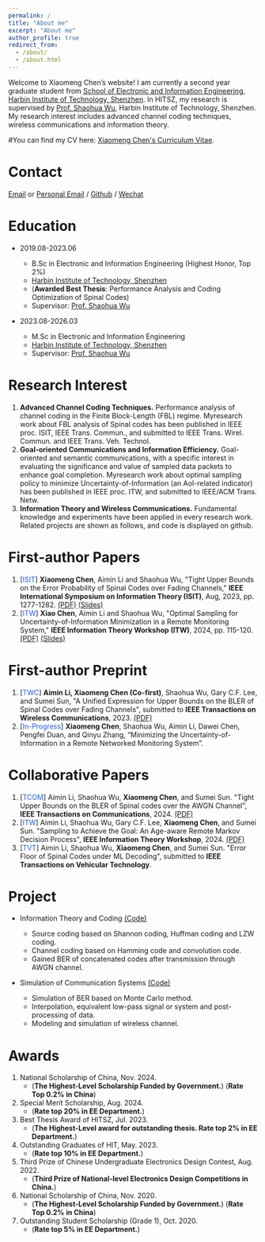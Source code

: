 ```yaml
---
permalink: /
title: "About me"
excerpt: "About me"
author_profile: true
redirect_from: 
  - /about/
  - /about.html
---
```


Welcome to Xiaomeng Chen’s website! I am currently a second year graduate student from [School of Electronic and Information Engineering](http://eie.hitsz.edu.cn/), [Harbin Institute of Technology, Shenzhen](https://www.hitsz.edu.cn/). In HITSZ, my research is supervised by [Prof. Shaohua Wu](https://faculty.hitsz.edu.cn/wushaohua), Harbin Institute of Technology, Shenzhen. My research interest includes advanced channel coding techniques, wireless communications and information theory. 

#You can find my CV here: [Xiaomeng Chen's Curriculum Vitae](../assets/Curriculum_Vitae.pdf).

Contact
======
[Email](mailto:23s052026@stu.hit.edu.cn) or [Personal Email](mailto:cxmeng2000@163.com) / [Github](https://github.com/ciao-meng) / [Wechat](../images/wechat.jpg)

Education
======
* 2019.08-2023.06
  * B.Sc in Electronic and Information Engineering (Highest Honor, Top 2%)
  * [Harbin Institute of Technology, Shenzhen](https://www.hitsz.edu.cn/)
  * (**Awarded Best Thesis**: Performance Analysis and Coding Optimization of Spinal Codes)
  * Supervisor: [Prof. Shaohua Wu](https://faculty.hitsz.edu.cn/wushaohua)

* 2023.08-2026.03
  * M.Sc in Electronic and Information Engineering
  * [Harbin Institute of Technology, Shenzhen](https://www.hitsz.edu.cn/)
  * Supervisor: [Prof. Shaohua Wu](https://faculty.hitsz.edu.cn/wushaohua)
  
Research Interest
======
1. **Advanced Channel Coding Techniques.**  Performance analysis of channel coding in the Finite Block-Length (FBL) regime. Myresearch work about FBL analysis of Spinal codes has been published in IEEE proc. ISIT, IEEE Trans. Commun., and submitted to IEEE Trans. Wirel. Commun. and IEEE Trans. Veh. Technol.
2. **Goal-oriented Communications and Information Efficiency.** Goal-oriented and semantic communications, with a specific interest in evaluating the significance and value of sampled data packets to enhance goal completion. Myresearch work about optimal sampling policy to minimize Uncertainty-of-Information (an AoI-related indicator) has been published in IEEE proc. ITW, and submitted to IEEE/ACM Trans. Netw.
3. **Information Theory and Wireless Communications.** Fundamental knowledge and experiments have been applied in every research work. Related projects are shown as follows, and code is displayed on github.

First-author Papers
======
1. [<font color="#245bdb">ISIT</font>] **Xiaomeng Chen**, Aimin Li and Shaohua Wu, "Tight Upper Bounds on the Error Probability of Spinal Codes over Fading Channels," **IEEE International Symposium on Information Theory (ISIT)**, Aug, 2023, pp. 1277-1282. [(PDF)](../files/Tight_Upper_Bounds_on_the_Error_Probability_of_Spinal_Codes_over_Fading_Channels.pdf) [(Slides)](../files/ISIT2023PPT.pdf)
2. [<font color="#245bdb">ITW</font>] **Xiao Chen**, Aimin Li and Shaohua Wu, "Optimal Sampling for Uncertainty-of-Information Minimization in a Remote Monitoring System," **IEEE Information Theory Workshop (ITW)**, 2024, pp. 115-120. [(PDF)](../files/Optimal_Sampling_for_Uncertainty-of-Information_Minimization_in_a_Remote_Monitoring_System.pdf) [(Slides)](../files/ITW2024PPT.pdf)

First-author Preprint
======
1. [<font color="#245bdb">TWC</font>] **Aimin Li, Xiaomeng Chen (Co-first)**, Shaohua Wu, Gary C.F. Lee, and Sumei Sun, "A Unified Expression for Upper Bounds on the BLER of Spinal Codes over Fading Channels", submitted to **IEEE Transactions on Wireless Communications**, 2023. [(PDF)](https://arxiv.org/pdf/2407.03741)
2. [<font color="#245bdb">In-Progress</font>] **Xiaomeng Chen**, Shaohua Wu, Aimin Li, Dawei Chen, Pengfei Duan, and Qinyu Zhang, “Minimizing the Uncertainty-of-Information in a Remote Networked Monitoring System”.
  
Collaborative Papers
======
1. [<font color="#245bdb">TCOM</font>] Aimin Li, Shaohua Wu, **Xiaomeng Chen**, and Sumei Sun. "Tight Upper Bounds on the BLER of Spinal codes over the AWGN Channel", **IEEE Transactions on Communications**, 2024. [(PDF)](../files/Tight_Upper_Bounds_on_the_BLER_of_Spinal_Codes_Over_the_AWGN_Channel.pdf)
2. [<font color="#245bdb">ITW</font>] Aimin Li, Shaohua Wu, Gary C.F. Lee,  **Xiaomeng Chen**, and Sumei Sun. "Sampling to Achieve the Goal: An Age-aware Remote Markov Decision Process", **IEEE Information Theory Workshop**, 2024. [(PDF)](https://arxiv.org/pdf/2405.02042v3)
3. [<font color="#245bdb">TVT</font>] Aimin Li, Shaohua Wu, **Xiaomeng Chen**, and Sumei Sun. "Error Floor of Spinal Codes under ML Decoding", submitted to **IEEE Transactions on Vehicular Technology**.
  
Project
======
* Information Theory and Coding [(Code)](https://github.com/ciao-meng/information_theory_coding)
  * Source coding based on Shannon coding, Huffman coding and LZW coding.
  * Channel coding based on Hamming code and convolution code.
  * Gained BER of concatenated codes after transmission through AWGN channel.

* Simulation of Communication Systems [(Code)](https://github.com/AiminLi-Hi/Age-Aware-Remote-MDP)
  * Simulation of BER based on Monte Carlo method.
  * Interpolation, equivalent low-pass signal or system and post-processing of data.
  * Modeling and simulation of wireless channel.
    
Awards
=====
1. National Scholarship of China, Nov. 2024.
   - (**The Highest-Level Scholarship Funded by Government.**) (**Rate Top 0.2% in China**)
2. Special Merit Scholarship, Aug. 2024.
   - (**Rate top 20% in EE Department.**)
3. Best Thesis Award of HITSZ, Jul. 2023.
   - (**The Highest-Level award for outstanding thesis. Rate top 2% in EE Department.**)
4. Outstanding Graduates of HIT, May. 2023.
   - (**Rate top 10% in EE Department.**)
5. Third Prize of Chinese Undergraduate Electronics Design Contest, Aug. 2022.
   - (**Third Prize of National-level Electronics Design Competitions in China.**)
6. National Scholarship of China, Nov. 2020.
   - (**The Highest-Level Scholarship Funded by Government.**) (**Rate Top 0.2% in China**)
7. Outstanding Student Scholarship (Grade 1), Oct. 2020.
   - (**Rate top 5% in EE Department.**)
